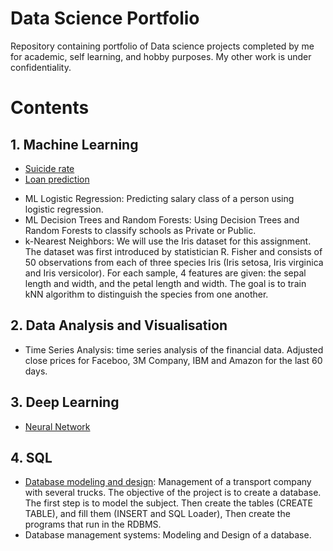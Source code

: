 # Data Science Portfolio



Repository containing portfolio of Data science projects completed by me for academic, self learning, and hobby purposes. My other work is under confidentiality.



# Contents
##  1. Machine Learning

* [Suicide rate](https://github.com/lounissi1/Portfolio/blob/main/suicide_rates/suicide_rate_investigation.ipynb)
* [Loan prediction](https://github.com/lounissi1/Portfolio/blob/main/Loan-classification/ML-Loan-classification.ipynb)
- ML Logistic Regression: Predicting salary class of a person using logistic regression.
- ML Decision Trees and Random Forests: Using Decision Trees and Random Forests to classify schools as Private or Public.
- k-Nearest Neighbors: We will use the Iris dataset for this assignment. The dataset was first introduced by statistician R. Fisher and consists of 50 observations from each of three species Iris (Iris setosa, Iris virginica and Iris versicolor). For each sample, 4 features are given: the sepal length and width, and the petal length and width. The goal is to train kNN algorithm to distinguish the species from one another.

## 2. Data Analysis and Visualisation
 * Time Series Analysis: time series analysis of the financial data. Adjusted close prices for Faceboo, 3M Company, IBM and Amazon for the last 60 days.


## 3. Deep Learning

* [Neural Network](https://github.com/lounissi1/Portfolio/blob/main/NeuralNetwork/NeuralNetwork.py)

## 4. SQL
* [Database modeling and design](https://github.com/lounissi1/Portfolio/blob/main/Database%20modeling%20and%20design/01_schema.sql): Management of a transport company with several trucks. The objective of the project is to create a database. The first step is to model the subject. Then create the tables (CREATE TABLE), and fill them (INSERT and SQL Loader), Then create the programs that run in the RDBMS.
* Database management systems: Modeling and Design of a database.
